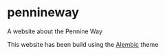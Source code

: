 # pennineway
A website about the Pennine Way

This website has been build using the  [Alembic](https://alembic.darn.es/) theme
